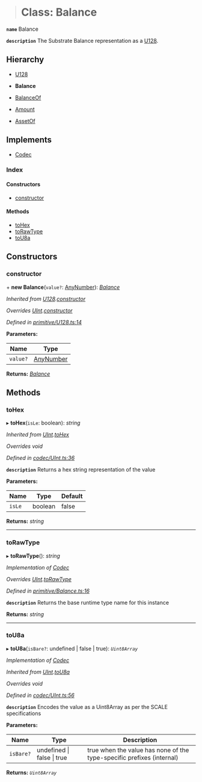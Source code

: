 > # Class: Balance

**`name`** Balance

**`description`** 
The Substrate Balance representation as a [U128](_primitive_u128_.u128.md).

## Hierarchy

  * [U128](_primitive_u128_.u128.md)

  * **Balance**

  * [BalanceOf](_primitive_balance_.balanceof.md)

  * [Amount](_type_amount_.amount.md)

  * [AssetOf](_type_assetof_.assetof.md)

## Implements

* [Codec](../interfaces/_types_.codec.md)

### Index

#### Constructors

* [constructor](_primitive_balance_.balance.md#constructor)

#### Methods

* [toHex](_primitive_balance_.balance.md#tohex)
* [toRawType](_primitive_balance_.balance.md#torawtype)
* [toU8a](_primitive_balance_.balance.md#tou8a)

## Constructors

###  constructor

\+ **new Balance**(`value?`: [AnyNumber](../modules/_types_.md#anynumber)): *[Balance](_primitive_balance_.balance.md)*

*Inherited from [U128](_primitive_u128_.u128.md).[constructor](_primitive_u128_.u128.md#constructor)*

*Overrides [UInt](_codec_uint_.uint.md).[constructor](_codec_uint_.uint.md#constructor)*

*Defined in [primitive/U128.ts:14](https://github.com/polkadot-js/api/blob/cc4e0c8/packages/types/src/primitive/U128.ts#L14)*

**Parameters:**

Name | Type |
------ | ------ |
`value?` | [AnyNumber](../modules/_types_.md#anynumber) |

**Returns:** *[Balance](_primitive_balance_.balance.md)*

## Methods

###  toHex

▸ **toHex**(`isLe`: boolean): *string*

*Inherited from [UInt](_codec_uint_.uint.md).[toHex](_codec_uint_.uint.md#tohex)*

*Overrides void*

*Defined in [codec/UInt.ts:36](https://github.com/polkadot-js/api/blob/cc4e0c8/packages/types/src/codec/UInt.ts#L36)*

**`description`** Returns a hex string representation of the value

**Parameters:**

Name | Type | Default |
------ | ------ | ------ |
`isLe` | boolean | false |

**Returns:** *string*

___

###  toRawType

▸ **toRawType**(): *string*

*Implementation of [Codec](../interfaces/_types_.codec.md)*

*Overrides [UInt](_codec_uint_.uint.md).[toRawType](_codec_uint_.uint.md#torawtype)*

*Defined in [primitive/Balance.ts:16](https://github.com/polkadot-js/api/blob/cc4e0c8/packages/types/src/primitive/Balance.ts#L16)*

**`description`** Returns the base runtime type name for this instance

**Returns:** *string*

___

###  toU8a

▸ **toU8a**(`isBare?`: undefined | false | true): *`Uint8Array`*

*Implementation of [Codec](../interfaces/_types_.codec.md)*

*Inherited from [UInt](_codec_uint_.uint.md).[toU8a](_codec_uint_.uint.md#tou8a)*

*Overrides void*

*Defined in [codec/UInt.ts:56](https://github.com/polkadot-js/api/blob/cc4e0c8/packages/types/src/codec/UInt.ts#L56)*

**`description`** Encodes the value as a Uint8Array as per the SCALE specifications

**Parameters:**

Name | Type | Description |
------ | ------ | ------ |
`isBare?` | undefined \| false \| true | true when the value has none of the type-specific prefixes (internal)  |

**Returns:** *`Uint8Array`*